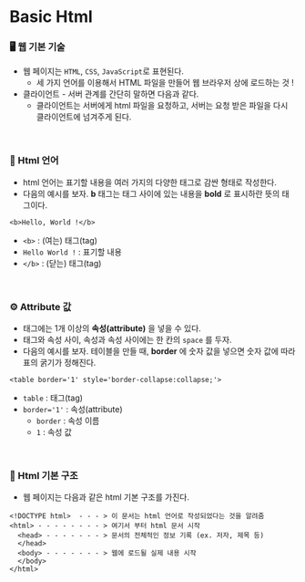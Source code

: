 # Basic Html

### 🖥 웹 기본 기술
* 웹 페이지는 `HTML`, `CSS`, `JavaScript`로 표현된다.
  * 세 가지 언어를 이용해서 HTML 파일을 만들어 웹 브라우저 상에 로드하는 것 !
* 클라이언트 - 서버 관계를 간단히 말하면 다음과 같다.
  * 클라이언트는 서버에게 html 파일을 요청하고, 서버는 요청 받은 파일을 다시 클라이언트에 넘겨주게 된다.

<br>

### 📄 Html 언어
* html 언어는 표기할 내용을 여러 가지의 다양한 태그로 감싼 형태로 작성한다. 
* 다음의 예시를 보자. **b** 태그는 태그 사이에 있는 내용을 **bold** 로 표시하란 뜻의 태그이다.
```
<b>Hello, World !</b>
```
  * `<b>` : (여는) 태그(tag)
  * `Hello World !` : 표기할 내용
  * `</b>` : (닫는) 태그(tag)

<br>

### ⚙️ Attribute 값
* 태그에는 1개 이상의 **속성(attribute)** 을 넣을 수 있다.
* 태그와 속성 사이, 속성과 속성 사이에는 한 칸의 `space` 를 두자.
* 다음의 예시를 보자. 테이블을 만들 때, **border** 에 숫자 값을 넣으면 숫자 값에 따라 표의 굵기가 정해진다.
```
<table border='1' style='border-collapse:collapse;'>
```
* `table` : 태그(tag)
* `border='1'` : 속성(attribute)
  * `border` : 속성 이름
  * `1` : 속성 값

<br>

### 🧱️ Html 기본 구조
* 웹 페이지는 다음과 같은 html 기본 구조를 가진다.
```
<!DOCTYPE html>  - - - > 이 문서는 html 언어로 작성되었다는 것을 알려줌
<html> - - - - - - - - > 여기서 부터 html 문서 시작 
  <head> - - - - - - - > 문서의 전체적인 정보 기록 (ex. 저자, 제목 등)
  </head>
  <body> - - - - - - - > 웹에 로드될 실제 내용 시작 
  </body>
</html>
```
  